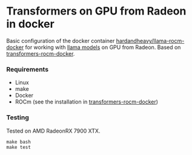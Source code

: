 # Transformers on GPU from Radeon in docker
Basic configuration of the docker container [hardandheavy/llama-rocm-docker](https://hub.docker.com/repository/docker/hardandheavy/llama-rocm-docker/general) for working with [llama models](https://huggingface.co) on GPU from Radeon. Based on [transformers-rocm-docker](https://github.com/HardAndHeavy/transformers-rocm-docker).

### Requirements
* Linux
* make
* Docker
* ROCm (see the installation in [transformers-rocm-docker](https://github.com/HardAndHeavy/transformers-rocm-docker?tab=readme-ov-file#install-rocm))

### Testing
Tested on AMD RadeonRX 7900 XTX.
```
make bash
make test
```
